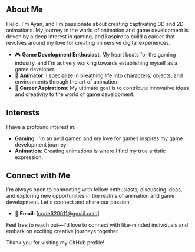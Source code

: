 ## About Me

Hello, I'm Ayan, and I'm passionate about creating captivating 3D and 2D animations. My journey in the world of animation and game development is driven by a deep interest in gaming, and I aspire to build a career that revolves around my love for creating immersive digital experiences.

- 🎮 **Game Development Enthusiast**: My heart beats for the gaming industry, and I'm actively working towards establishing myself as a game developer.
- 🎥 **Animator**: I specialize in breathing life into characters, objects, and environments through the art of animation.
- 🌟 **Career Aspirations**: My ultimate goal is to contribute innovative ideas and creativity to the world of game development.

## Interests

I have a profound interest in:

- **Gaming**: I'm an avid gamer, and my love for games inspires my game development journey.
- **Animation**: Creating animations is where I find my true artistic expression.

## Connect with Me

I'm always open to connecting with fellow enthusiasts, discussing ideas, and exploring new opportunities in the realms of animation and game development. Let's connect and share our passion:

- 📧 **Email**: [code620611@gmail.com]

Feel free to reach out—I'd love to connect with like-minded individuals and embark on exciting creative journeys together.

Thank you for visiting my GitHub profile!
